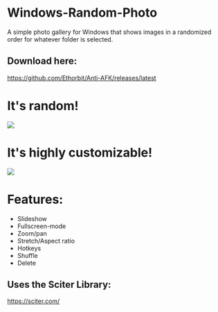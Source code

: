 # Windows-Random-Photo
A simple photo gallery for Windows that shows images in a randomized order for whatever folder is selected.
## Download here:
https://github.com/Ethorbit/Anti-AFK/releases/latest

# It's random!
![](Images.gif)

# It's highly customizable!
![](Settings.gif)

# Features:
* Slideshow
* Fullscreen-mode
* Zoom/pan
* Stretch/Aspect ratio
* Hotkeys
* Shuffle
* Delete

## Uses the Sciter Library:
https://sciter.com/
